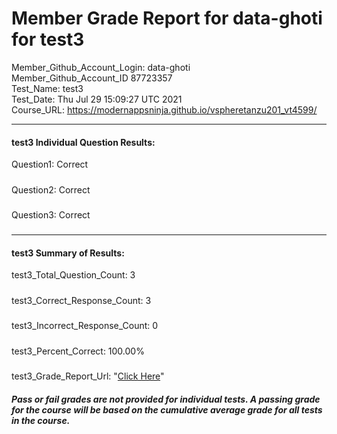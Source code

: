 # Member Grade Report for data-ghoti for test3  
   
Member_Github_Account_Login: data-ghoti  
Member_Github_Account_ID 87723357  
Test_Name: test3  
Test_Date: Thu Jul 29 15:09:27 UTC 2021  
Course_URL: https://modernappsninja.github.io/vspheretanzu201_vt4599/  
   
---  
#### test3 Individual Question Results:  
Question1: Correct  
#####  
Question2: Correct  
#####  
Question3: Correct  
#####  
---  
#### test3 Summary of Results:  
test3_Total_Question_Count: 3  
#####  
test3_Correct_Response_Count: 3  
#####  
test3_Incorrect_Response_Count: 0  
#####  
test3_Percent_Correct: 100.00%  
#####  
test3_Grade_Report_Url: "[Click Here](https://github.com/modernappsninjas/data-ghoti/blob/main/static/userdata/courses/vspheretanzu201_vt4599/grade_report.pr354.test3.md)"
##### Pass or fail grades are not provided for individual tests. A passing grade for the course will be based on the cumulative average grade for all tests in the course.  
